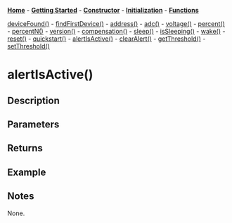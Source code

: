 [**Home**](https://porrey.github.io/max1704x) -
[**Getting Started**](https://porrey.github.io/max1704x/getting-started) -
[**Constructor**](https://porrey.github.io/max1704x/constructor) -
[**Initialization**](https://porrey.github.io/max1704x/initialization) -
[**Functions**](https://porrey.github.io/max1704x/functions)

[deviceFound()](https://porrey.github.io/max1704x/functions/deviceFound) -
[findFirstDevice()](https://porrey.github.io/max1704x/functions/findFirstDevice) -
[address()](https://porrey.github.io/max1704x/functions/address) -
[adc()](https://porrey.github.io/max1704x/functions/adc) -
[voltage()](https://porrey.github.io/max1704x/functions/voltage) -
[percent()](https://porrey.github.io/max1704x/functions/percent) -
[percentN()](https://porrey.github.io/max1704x/functions/percentN) -
[version()](https://porrey.github.io/max1704x/functions/percentN) -
[compensation()](https://porrey.github.io/max1704x/functions/percentN) -
[sleep()](https://porrey.github.io/max1704x/functions/percentN) -
[isSleeping()](https://porrey.github.io/max1704x/functions/percentN) -
[wake()](https://porrey.github.io/max1704x/functions/percentN) -
[reset()](https://porrey.github.io/max1704x/functions/percentN) -
[quickstart()](https://porrey.github.io/max1704x/functions/percentN) -
[alertIsActive()](https://porrey.github.io/max1704x/functions/percentN) -
[clearAlert()](https://porrey.github.io/max1704x/functions/percentN) -
[getThreshold()](https://porrey.github.io/max1704x/functions/percentN) -
[setThreshold()](https://porrey.github.io/max1704x/functions/percentN)

# alertIsActive()
## Description


## Parameters


## Returns


## Example


## Notes
None.